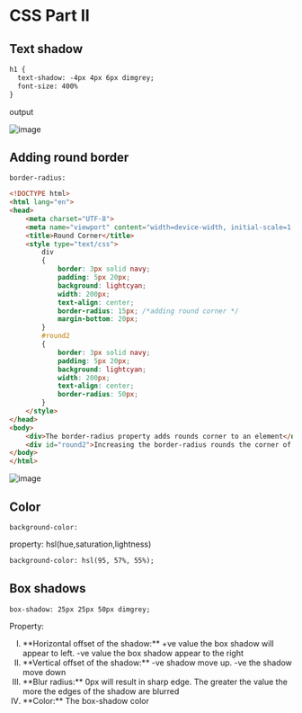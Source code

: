 # CSS Part II

## Text shadow

```html
h1 {
  text-shadow: -4px 4px 6px dimgrey;
  font-size: 400%
}
```

output

![image](https://github.com/user-attachments/assets/eac074ac-6d15-42f2-a2bf-9af33f3f6545)


## Adding round border

`border-radius:`

```html
<!DOCTYPE html>
<html lang="en">
<head>
    <meta charset="UTF-8">
    <meta name="viewport" content="width=device-width, initial-scale=1.0">
    <title>Round Corner</title>
    <style type="text/css">
        div
        {
            border: 3px solid navy;
            padding: 5px 20px;
            background: lightcyan;
            width: 200px;
            text-align: center;
            border-radius: 15px; /*adding round corner */
            margin-bottom: 20px;
        }
        #round2
        {
            border: 3px solid navy;
            padding: 5px 20px;
            background: lightcyan;
            width: 200px;
            text-align: center;
            border-radius: 50px;
        }
    </style>
</head>
<body>
    <div>The border-radius property adds rounds corner to an element</div>
    <div id="round2">Increasing the border-radius rounds the corner of the element more</div>
</body>
</html>
```

![image](https://github.com/user-attachments/assets/41544d04-8cf0-4a23-a962-1d1cb6e16a98)


## Color

`background-color: `

property: hsl(hue,saturation,lightness)

```html
background-color: hsl(95, 57%, 55%);
```


## Box shadows

`box-shadow: 25px 25px 50px dimgrey;`

Property:

<ol type='I'>
  <li>**Horizontal offset of the shadow:** +ve value the box shadow will appear to left. -ve value the box shadow appear to the right </li>
  <li>**Vertical offset of the shadow:** -ve shadow move up. -ve the shadow move down</li>
  <li>**Blur radius:** 0px will result in sharp edge. The greater the value the more the edges of the shadow are blurred</li>
  <li>**Color:** The box-shadow color</li>
</ol>




















































































